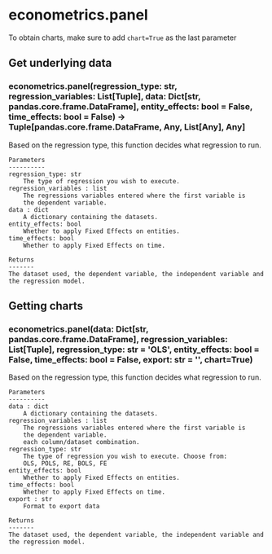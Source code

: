 # econometrics.panel

To obtain charts, make sure to add `chart=True` as the last parameter

## Get underlying data 
### econometrics.panel(regression_type: str, regression_variables: List[Tuple], data: Dict[str, pandas.core.frame.DataFrame], entity_effects: bool = False, time_effects: bool = False) -> Tuple[pandas.core.frame.DataFrame, Any, List[Any], Any]

Based on the regression type, this function decides what regression to run.

    Parameters
    ----------
    regression_type: str
        The type of regression you wish to execute.
    regression_variables : list
        The regressions variables entered where the first variable is
        the dependent variable.
    data : dict
        A dictionary containing the datasets.
    entity_effects: bool
        Whether to apply Fixed Effects on entities.
    time_effects: bool
        Whether to apply Fixed Effects on time.

    Returns
    -------
    The dataset used, the dependent variable, the independent variable and
    the regression model.

## Getting charts 
### econometrics.panel(data: Dict[str, pandas.core.frame.DataFrame], regression_variables: List[Tuple], regression_type: str = 'OLS', entity_effects: bool = False, time_effects: bool = False, export: str = '', chart=True)

Based on the regression type, this function decides what regression to run.

    Parameters
    ----------
    data : dict
        A dictionary containing the datasets.
    regression_variables : list
        The regressions variables entered where the first variable is
        the dependent variable.
        each column/dataset combination.
    regression_type: str
        The type of regression you wish to execute. Choose from:
        OLS, POLS, RE, BOLS, FE
    entity_effects: bool
        Whether to apply Fixed Effects on entities.
    time_effects: bool
        Whether to apply Fixed Effects on time.
    export : str
        Format to export data

    Returns
    -------
    The dataset used, the dependent variable, the independent variable and
    the regression model.
